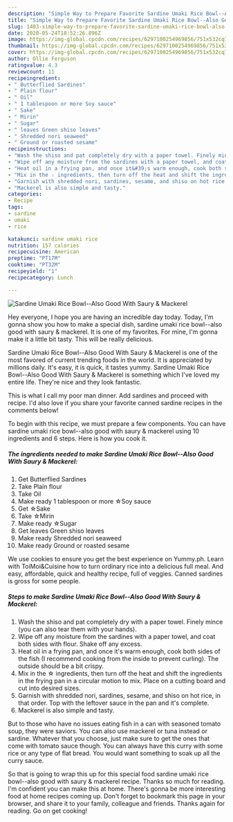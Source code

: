 ```yaml
---
description: "Simple Way to Prepare Favorite Sardine Umaki Rice Bowl--Also Good With Saury &amp;amp; Mackerel"
title: "Simple Way to Prepare Favorite Sardine Umaki Rice Bowl--Also Good With Saury &amp;amp; Mackerel"
slug: 1403-simple-way-to-prepare-favorite-sardine-umaki-rice-bowl-also-good-with-saury-and-amp-mackerel
date: 2020-05-24T18:52:26.896Z
image: https://img-global.cpcdn.com/recipes/6297100254969856/751x532cq70/sardine-umaki-rice-bowl-also-good-with-saury-mackerel-recipe-main-photo.jpg
thumbnail: https://img-global.cpcdn.com/recipes/6297100254969856/751x532cq70/sardine-umaki-rice-bowl-also-good-with-saury-mackerel-recipe-main-photo.jpg
cover: https://img-global.cpcdn.com/recipes/6297100254969856/751x532cq70/sardine-umaki-rice-bowl-also-good-with-saury-mackerel-recipe-main-photo.jpg
author: Ollie Ferguson
ratingvalue: 4.3
reviewcount: 11
recipeingredient:
- " Butterflied Sardines"
- " Plain flour"
- " Oil"
- " 1 tablespoon or more Soy sauce"
- " Sake"
- " Mirin"
- " Sugar"
- " leaves Green shiso leaves"
- " Shredded nori seaweed"
- " Ground or roasted sesame"
recipeinstructions:
- "Wash the shiso and pat completely dry with a paper towel. Finely mince (you can also tear them with your hands)."
- "Wipe off any moisture from the sardines with a paper towel, and coat both sides with flour. Shake off any excess."
- "Heat oil in a frying pan, and once it&#39;s warm enough, cook both sides of the fish (I recommend cooking from the inside to prevent curling). The outside should be a bit crispy."
- "Mix in the ☆ ingredients, then turn off the heat and shift the ingredients in the frying pan in a circular motion to mix. Place on a cutting board and cut into desired sizes."
- "Garnish with shredded nori, sardines, sesame, and shiso on hot rice, in that order. Top with the leftover sauce in the pan and it&#39;s complete."
- "Mackerel is also simple and tasty."
categories:
- Recipe
tags:
- sardine
- umaki
- rice

katakunci: sardine umaki rice 
nutrition: 157 calories
recipecuisine: American
preptime: "PT17M"
cooktime: "PT32M"
recipeyield: "1"
recipecategory: Lunch

---
```



![Sardine Umaki Rice Bowl--Also Good With Saury &amp; Mackerel](https://img-global.cpcdn.com/recipes/6297100254969856/751x532cq70/sardine-umaki-rice-bowl-also-good-with-saury-mackerel-recipe-main-photo.jpg)

Hey everyone, I hope you are having an incredible day today. Today, I'm gonna show you how to make a special dish, sardine umaki rice bowl--also good with saury &amp; mackerel. It is one of my favorites. For mine, I'm gonna make it a little bit tasty. This will be really delicious.

Sardine Umaki Rice Bowl--Also Good With Saury &amp; Mackerel is one of the most favored of current trending foods in the world. It is appreciated by millions daily. It's easy, it is quick, it tastes yummy. Sardine Umaki Rice Bowl--Also Good With Saury &amp; Mackerel is something which I've loved my entire life. They're nice and they look fantastic.

This is what I call my poor man dinner. Add sardines and proceed with recipe. I&#39;d also love if you share your favorite canned sardine recipes in the comments below!


To begin with this recipe, we must prepare a few components. You can have sardine umaki rice bowl--also good with saury &amp; mackerel using 10 ingredients and 6 steps. Here is how you cook it.

<!--inarticleads1-->

##### The ingredients needed to make Sardine Umaki Rice Bowl--Also Good With Saury &amp; Mackerel:

1. Get  Butterflied Sardines
1. Take  Plain flour
1. Take  Oil
1. Make ready  1 tablespoon or more ☆Soy sauce
1. Get  ☆Sake
1. Take  ☆Mirin
1. Make ready  ☆Sugar
1. Get  leaves Green shiso leaves
1. Make ready  Shredded nori seaweed
1. Make ready  Ground or roasted sesame


We use cookies to ensure you get the best experience on Yummy.ph. Learn with ToiMoi&amp;Cuisine how to turn ordinary rice into a delicious full meal. And easy, affordable, quick and healthy recipe, full of veggies. Canned sardines is gross for some people. 

<!--inarticleads2-->

##### Steps to make Sardine Umaki Rice Bowl--Also Good With Saury &amp; Mackerel:

1. Wash the shiso and pat completely dry with a paper towel. Finely mince (you can also tear them with your hands).
1. Wipe off any moisture from the sardines with a paper towel, and coat both sides with flour. Shake off any excess.
1. Heat oil in a frying pan, and once it&#39;s warm enough, cook both sides of the fish (I recommend cooking from the inside to prevent curling). The outside should be a bit crispy.
1. Mix in the ☆ ingredients, then turn off the heat and shift the ingredients in the frying pan in a circular motion to mix. Place on a cutting board and cut into desired sizes.
1. Garnish with shredded nori, sardines, sesame, and shiso on hot rice, in that order. Top with the leftover sauce in the pan and it&#39;s complete.
1. Mackerel is also simple and tasty.


But to those who have no issues eating fish in a can with seasoned tomato soup, they were saviors. You can also use mackerel or tuna instead or sardine. Whatever that you choose, just make sure to get the ones that come with tomato sauce though. You can always have this curry with some rice or any type of flat bread. You would want something to soak up all the curry sauce. 

So that is going to wrap this up for this special food sardine umaki rice bowl--also good with saury &amp; mackerel recipe. Thanks so much for reading. I'm confident you can make this at home. There's gonna be more interesting food at home recipes coming up. Don't forget to bookmark this page in your browser, and share it to your family, colleague and friends. Thanks again for reading. Go on get cooking!
